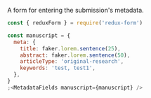 A form for entering the submission's metadata.

```js
const { reduxForm } = require('redux-form')

const manuscript = {
  meta: {
    title: faker.lorem.sentence(25),
    abstract: faker.lorem.sentence(50),
    articleType: 'original-research',
    keywords: 'test, test1',
  },
}
;<MetadataFields manuscript={manuscript} />
```
